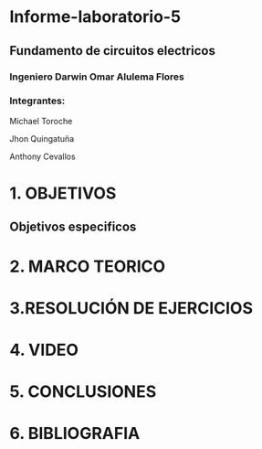 # Informe-laboratorio-5

## Fundamento de circuitos electricos

### Ingeniero Darwin Omar Alulema Flores

### Integrantes:
Michael Toroche

Jhon Quingatuña

Anthony Cevallos

# 1. OBJETIVOS


## Objetivos especificos



# 2. MARCO TEORICO


# 3.RESOLUCIÓN DE EJERCICIOS


# 4. VIDEO


# 5. CONCLUSIONES


# 6. BIBLIOGRAFIA

